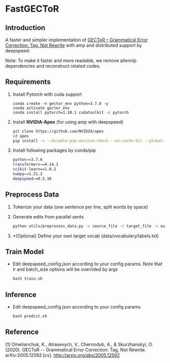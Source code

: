 # FastGECToR

## Introduction
A faster and simpler implementation of [GECToR – Grammatical Error Correction: Tag, Not Rewrite](https://aclanthology.org/2020.bea-1.16/) with amp and distributed support by deepspeed. 

Note: To make it faster and more readable, we remove allennlp dependencies and reconstruct related codes.

## Requirements

1. Install Pytorch with cuda support
    ```
    conda create -n gector_env python=3.7.6 -y
    conda activate gector_env
    conda install pytorch=1.10.1 cudatoolkit -c pytorch
    ```

2. Install **NVIDIA-Apex** (for using amp with deepspeed)
    ```bash
    git clone https://github.com/NVIDIA/apex
    cd apex
    pip install -v --disable-pip-version-check --no-cache-dir --global-option="--cpp_ext" --global-option="--cuda_ext" ./
    ```
3. Install following packages by conda/pip
    ```bash
    python==3.7.6
    transformers==4.14.1
    scikit-learn==1.0.2
    numpy==1.21.2
    deepspeed==0.5.10
    ```

## Preprocess Data
1. Tokenize your data (one sentence per line, split words by space)

2. Generate edits from parallel sents
    ```bash
    python utils/preprocess_data.py -s source_file -t target_file -o output_edit_file
    ```

3. \*(Optional) Define your own target vocab (data/vocabulary/labels.txt)

## Train Model
- Edit deepspeed_config.json according to your config params. Note that lr and batch_size options will be overrided by args
   ```bash
   bash train.sh
   ```

## Inference
- Edit deepspeed_config.json according to your config params
    ```bash
    bash predict.sh
    ```

## Reference
[1] Omelianchuk, K., Atrasevych, V., Chernodub, A., & Skurzhanskyi, O. (2020). GECToR -- Grammatical Error Correction: Tag, Not Rewrite. arXiv:2005.12592 [cs]. http://arxiv.org/abs/2005.12592

